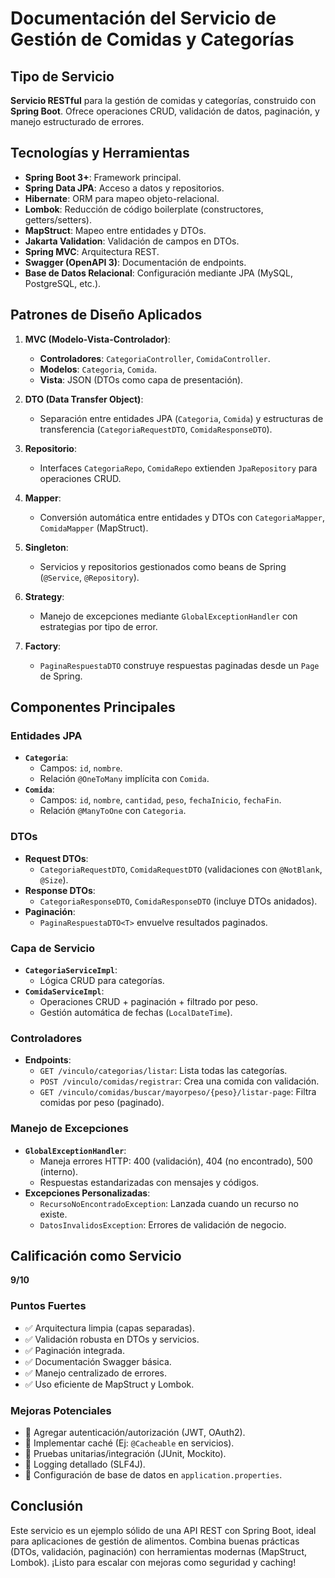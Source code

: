 # Documentación del Servicio de Gestión de Comidas y Categorías

## Tipo de Servicio
**Servicio RESTful** para la gestión de comidas y categorías, construido con **Spring Boot**. Ofrece operaciones CRUD, validación de datos, paginación, y manejo estructurado de errores.

## Tecnologías y Herramientas
- **Spring Boot 3+**: Framework principal.
- **Spring Data JPA**: Acceso a datos y repositorios.
- **Hibernate**: ORM para mapeo objeto-relacional.
- **Lombok**: Reducción de código boilerplate (constructores, getters/setters).
- **MapStruct**: Mapeo entre entidades y DTOs.
- **Jakarta Validation**: Validación de campos en DTOs.
- **Spring MVC**: Arquitectura REST.
- **Swagger (OpenAPI 3)**: Documentación de endpoints.
- **Base de Datos Relacional**: Configuración mediante JPA (MySQL, PostgreSQL, etc.).

## Patrones de Diseño Aplicados
1. **MVC (Modelo-Vista-Controlador)**:
   - **Controladores**: `CategoriaController`, `ComidaController`.
   - **Modelos**: `Categoria`, `Comida`.
   - **Vista**: JSON (DTOs como capa de presentación).

2. **DTO (Data Transfer Object)**:
   - Separación entre entidades JPA (`Categoria`, `Comida`) y estructuras de transferencia (`CategoriaRequestDTO`, `ComidaResponseDTO`).

3. **Repositorio**:
   - Interfaces `CategoriaRepo`, `ComidaRepo` extienden `JpaRepository` para operaciones CRUD.

4. **Mapper**:
   - Conversión automática entre entidades y DTOs con `CategoriaMapper`, `ComidaMapper` (MapStruct).

5. **Singleton**:
   - Servicios y repositorios gestionados como beans de Spring (`@Service`, `@Repository`).

6. **Strategy**:
   - Manejo de excepciones mediante `GlobalExceptionHandler` con estrategias por tipo de error.

7. **Factory**:
   - `PaginaRespuestaDTO` construye respuestas paginadas desde un `Page` de Spring.

## Componentes Principales

### Entidades JPA
- **`Categoria`**: 
  - Campos: `id`, `nombre`.
  - Relación `@OneToMany` implícita con `Comida`.
- **`Comida`**:
  - Campos: `id`, `nombre`, `cantidad`, `peso`, `fechaInicio`, `fechaFin`.
  - Relación `@ManyToOne` con `Categoria`.

### DTOs
- **Request DTOs**: 
  - `CategoriaRequestDTO`, `ComidaRequestDTO` (validaciones con `@NotBlank`, `@Size`).
- **Response DTOs**: 
  - `CategoriaResponseDTO`, `ComidaResponseDTO` (incluye DTOs anidados).
- **Paginación**: 
  - `PaginaRespuestaDTO<T>` envuelve resultados paginados.

### Capa de Servicio
- **`CategoriaServiceImpl`**:
  - Lógica CRUD para categorías.
- **`ComidaServiceImpl`**:
  - Operaciones CRUD + paginación + filtrado por peso.
  - Gestión automática de fechas (`LocalDateTime`).

### Controladores
- **Endpoints**:
  - `GET /vinculo/categorias/listar`: Lista todas las categorías.
  - `POST /vinculo/comidas/registrar`: Crea una comida con validación.
  - `GET /vinculo/comidas/buscar/mayorpeso/{peso}/listar-page`: Filtra comidas por peso (paginado).

### Manejo de Excepciones
- **`GlobalExceptionHandler`**:
  - Maneja errores HTTP: 400 (validación), 404 (no encontrado), 500 (interno).
  - Respuestas estandarizadas con mensajes y códigos.
- **Excepciones Personalizadas**:
  - `RecursoNoEncontradoException`: Lanzada cuando un recurso no existe.
  - `DatosInvalidosException`: Errores de validación de negocio.

## Calificación como Servicio
**9/10**

### Puntos Fuertes
- ✅ Arquitectura limpia (capas separadas).
- ✅ Validación robusta en DTOs y servicios.
- ✅ Paginación integrada.
- ✅ Documentación Swagger básica.
- ✅ Manejo centralizado de errores.
- ✅ Uso eficiente de MapStruct y Lombok.

### Mejoras Potenciales
- 🔄 Agregar autenticación/autorización (JWT, OAuth2).
- 🔄 Implementar caché (Ej: `@Cacheable` en servicios).
- 🔄 Pruebas unitarias/integración (JUnit, Mockito).
- 🔄 Logging detallado (SLF4J).
- 🔄 Configuración de base de datos en `application.properties`.

## Conclusión
Este servicio es un ejemplo sólido de una API REST con Spring Boot, ideal para aplicaciones de gestión de alimentos. Combina buenas prácticas (DTOs, validación, paginación) con herramientas modernas (MapStruct, Lombok). ¡Listo para escalar con mejoras como seguridad y caching!
